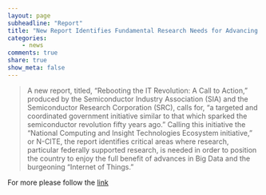 ```yaml
---
layout: page
subheadline: "Report"
title: "New Report Identifies Fundamental Research Needs for Advancing Internet of Things & Cutting-Edge Innovations"
categories:
    - news
comments: true
share: true
show_meta: false
---
```


> A new report, titled, “Rebooting the IT Revolution: A Call to Action,” produced by the Semiconductor Industry Association (SIA) and the Semiconductor Research Corporation (SRC), calls for, “a targeted and coordinated government initiative similar to that which sparked the semiconductor revolution fifty years ago.” Calling this initiative the “National Computing and Insight Technologies Ecosystem initiative,” or N-CITE, the report identifies critical areas where research, particular federally supported research, is needed in order to position the country to enjoy the full benefit of advances in Big Data and the burgeoning “Internet of Things.”


For more please follow the [link](http://cra.org/govaffairs/blog/2015/09/rebooting-it-revolution-report/)
